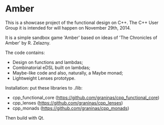 Amber
=====

This is a showcase project of the functional design on C++. The C++ User Group it is intended for will happen on November 29th, 2014.

It is a simple sandbox game 'Amber' based on ideas of 'The Chronicles of Amber' by R. Zelazny.

The code contains:
- Design on functions and lambdas;
- Combinatorial eDSL built on lambdas;
- Maybe-like code and also, naturally, a Maybe monad;
- Lightweight Lenses prototype.

Installation: put these libraries to ./lib:

- cpp_functional_core (https://github.com/graninas/cpp_functional_core)
- cpp_lenses (https://github.com/graninas/cpp_lenses)
- cpp_monads  (https://github.com/graninas/cpp_monads)

Then build with Qt.



